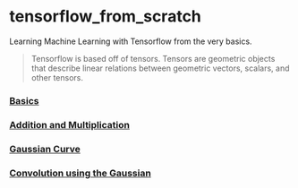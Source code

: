 # tensorflow_from_scratch

  Learning Machine Learning with Tensorflow from the very basics.
  
  >Tensorflow is based off of tensors.
  >Tensors are geometric objects that describe linear relations between geometric vectors, scalars, and other tensors.

### [Basics](https://github.com/Vibzy19/tensorflow_from_scratch/blob/master/tensorflow_from_scratch%2B.%2B0.1%2B.%2BBasics.ipynb)
### [Addition and Multiplication](https://github.com/Vibzy19/tensorflow_from_scratch/blob/master/tensorflow_from_scratch%2B.%2B1%2B.%2BAddition%2Band%2BMultiplication.ipynb)
### [Gaussian Curve](https://github.com/Vibzy19/tensorflow_from_scratch/blob/master/tensorflow_from_scratch%2B.%2B2%2B.%2BGaussian%2BCurve.ipynb)
### [Convolution using the Gaussian](https://github.com/Vibzy19/tensorflow_from_scratch/blob/master/tensorflow_from_scratch%2B.%2B3%2B.%2BConvolution%2Busing%2Bthe%2BGaussian.ipynb)

